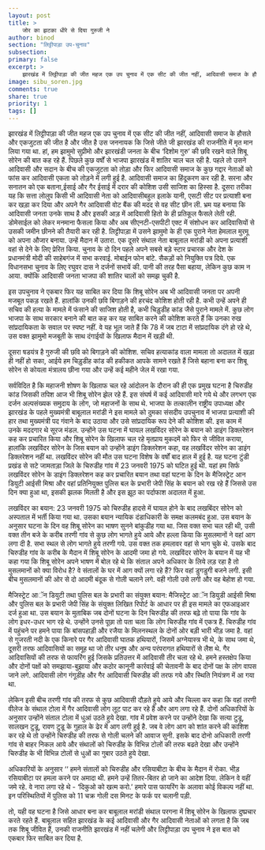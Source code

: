 ```yaml
---
layout: post
title: >
    जोर का झटका धीरे से दिया गुरुजी ने
author: binod
section: "लिट्टीपाड़ा उप-चुनाव"
subsection:
primary: false
excerpt: >
    झारखंड में लिट्टीपाड़ा की जीत महज एक उप चुनाव में एक सीट की जीत नहीं, आदिवासी समाज के हौसले और एकजुटता की जीत है और जीत है उस जननायक कि जिसे जीते जी झारखंड की राजनीति में मृत मान लिया गया था. हां, हम झामुमो सुप्रीमो ...
image: sibu_soren.jpg
comments: true
share: true
priority: 1
tags: []
---
```


झारखंड में लिट्टीपाड़ा की जीत महज एक उप चुनाव में एक सीट की जीत नहीं, आदिवासी समाज के हौसले और एकजुटता की जीत है और जीत है उस जननायक कि जिसे जीते जी झारखंड की राजनीति में मृत मान लिया गया था. हां, हम झामुमो सुप्रीमो और झारखंडी जनता के बीच ‘दिशोम गुरु’ की छवि रखने वाले शिबू सोरेन की बात कह रहे हैं. पिछले कुछ वर्षों से भाजपा झारखंड में शातिर चाल चल रही है. पहले तो उसने आदिवासी और सदान के बीच की एकजुटता को तोड़ा और फिर आदिवासी समाज के कुछ गद्दार नेताओं को फांस कर आदिवासी एकता को तोड़ने में लगी हुई है. आदिवासी समाज का हिंदूकरण कर रही है. सरना और सनातन को एक बताना,ईसाई और गैर ईसाई में दरार की कोशिश उसी साजिश का हिस्सा है. दूसरा तरीका यह कि सत्ता लोलुप किसी भी आदिवासी नेता को आदिवासीबहुल इलाके यानी, एसटी सीट पर प्रत्याशी बना कर खड़ा कर दिया और अपने गैर आदिवासी वोट बैंक की मदद से वह सीट छीन ली. भ्रम यह बनाया कि आदिवासी जनता उनके साथ है और इसकी आड़ में आदिवासी हितो के ही प्रतिकूल फैसले लेती रही. डोमेसाईल को लेकर मनमाना फैसला किया और अब सीएनटी-एसपीटी एक्ट में संशोधन कर आदिवासियों से उसकी जमीन छीनने की तैयारी कर रही है. लिट्टीपाड़ा में उसने झामुमो के ही एक पुराने नेता हेमलाल मुरमू को अपना औजार बनाया. उन्हें मैदान में उतारा. एक दूसरे संथाल नेता बाबूलाल मरांडी को अपना प्रत्याशी वहां से देने के लिए प्रेरित किया. चुनाव के दो दिन पहले अपने सबसे बड़े स्टार प्रचारक और देश के प्रधानमंत्री मोदी की साहेबगंज में सभा करवाई. मोबाईन फोन बांटे. सैकड़ों को नियुक्ति पत्र दिये. एक विधानसभा चुनाव के लिए रघुवर दास ने दर्जनों सभायें की. पानी की तरह पैसा बहाया, लेकिन कुछ काम न आया. क्योंकि आदिवासी जनता भाजपा की शातिर चालों को समझ चुकी है.

इस उपचुनाव ने एकबार फिर यह साबित कर दिया कि शिबू सोरेन अब भी आदिवासी जनता पर अपनी मजबूत पकड़ रखते हैं. हालांकि उनकी छवि बिगाड़ने की हरचंद कोशिश होती रही है. कभी उन्हें अपने ही सचिव की हत्या के मामले में फंसाने की साजिश होती है, कभी चिड़ुडीह कांड जैसे पुराने मामले में. कुछ लोग भाजपा के साथ सरकार बनाने की बात कह कर यह साबित करने की कोशिश करते हैं कि उनका रुख सांप्रदायिकता के सवाल पर स्पष्ट नहीं. वे यह भूल जाते हैं कि 78 में जब टाटा में सांप्रदायिक दंगे हो रहे थे, उस वक्त झामुमो मजबूती के साथ दंगाईयों के खिलाफ मैदान में खड़ी थी.

दूसरा षडयंत्र है गुरुजी की छवि को बिगाड़ने की कोशिश. सचिव हत्याकांड वाला मामला तो अदालत में खड़ा ही नहीं हो सका, आईये हम चिड़ुडीह कांड की हकीकत आपके सामने रखते हैं जिसे बहाना बना कर शिबू सोरेन से कोयला मंत्रालय छीना गया और उन्हें कई महीने जेल में रखा गया.

सर्वविदित है कि महाजनी शोषण के खिलाफ चल रहे आंदोलन के दौरान की ही एक प्रमुख घटना है चिरुडीह कांड जिसकी तपिश आज भी शिबू सोरेन झेल रहे हैं. इस संघर्ष में कई आदिवासी मारे गये थे और लगभग एक दर्जन अल्पसंख्यक समुदाय के लोग, जो महाजनों के साथ थे. भाजपा के तत्कालीन राष्ट्रीय उपाध्यक्ष और झारखंड के पहले मुख्यमंत्री बाबूलाल मरांडी ने इस मामले को दुमका संसदीय उपचुनाव में भाजपा प्रत्याशी की हार तथा मुख्यमंत्री पद गंवाने के बाद उठाया और उसे सांप्रदायिक रूप देने की कोशिश की. इस काम में उनके मददगार थे सूरज मंडल. उन्होंने उस घटना में घायल लखविंदर सोरेन के बयान को डाइंग डिक्लरेशन कह कर प्रचारित किया और शिबू सोरेन के खिलाफ चल रहे मृतप्राय मुकदमें को फिर से जीवित कराया, हालांकि लखविंदर सोरेन के जिस बयान को उन्होंने डाइंग डिक्लरेशन कहा, वह लखविंदर सोरेन का डाइंग डिक्लरेशन नहीं था. लखविंदर सोरेन की मौत उस घटना विशेष के वर्षों बाद हाल में हुई है. यह घटना टुंडी प्रखंड से सटे जामताड़ा जिले के चिरुडीह गांव में 23 जनवरी 1975 को घटित हुई थी. यहां हम सिर्फ लखविंदर सोरेन के डाइंग डिक्लरेशन कह कर प्रचारित बयान तथा वहां घटना के दिन के मैजिस्ट्रेट आन डियुटी आईसी मिश्रा और वहां प्रतिनियुक्त पुलिस बल के प्रभारी जेपी सिंह के बयान को रख रहे हैं जिससे उस दिन क्या हुआ था, इसकी झलक मिलती है और इस झूठ का पर्दाफाश अदालत में हुआ.

लखविंदर का बयान: 23 जनवरी 1975 को चिरुडीह हादसे में घायल होने के बाद लखबिंदर सोरेन को अस्पताल में भर्ती किया गया था. उसका बयान न्यायिक दंडाधिकारी के समक्ष कलमबंद हुआ. उस बयान के अनुसार घटना के दिन वह शिबू सोरेन का भाषण सुनने बांकुडीह गया था. जिस वक्त सभा चल रही थी, उसी वक्त तीन बजे के करीब तरणी गांव से कुछ लोग भागते हुये आये और हल्ला किया कि मुसलमानों ने वहां आग लगा दी है. सभा स्थल से लोग भागते हुये तरणी गये. उस वक्त तक हमलावर वहां से भाग चुके थे. उसके बाद चिरुडीह गांव के करीब के मैदान में शिबू सोरेन के आदमी जमा हो गये. लखविंदर सोरेन के बयान में यह भी कहा गया कि शिबू सोरेन अपने भाषण में बोल रहे थे कि संताल अपने अधिकार के लिये लड़ रहा है तो मुसलमानों को क्या विरोध है? वे संतालों के घर में आग क्यों लगा रहे हैं? फिर वहां डुगडुगी बजने लगी. इसी बीच मुसलमानों की ओर से दो आदमी बंदूक से गोली चलाने लगे. वही गोली उसे लगी और वह बेहोश हो गया.

मैजिस्ट्रेट आॅन डियुटी तथा पुलिस बल के प्रभारी का संयुक्त बयान: मैजिस्ट्रेट आॅन डियुडी आईसी मिश्रा और पुलिस बल के प्रभारी जेपी सिंह के संयुक्त लिखित रिपोर्ट के आधार पर ही इस मामले का एफआइआर दर्ज हुआ था. उस बयान के मुताबिक जब दोनों घटना के दिन चिरुडीह की तरफ बढ़े तो पाया कि गांव के लोग इधर-उधर भाग रहे थे. उन्होंने उनसे पूछा तो पता चला कि लोग चिरुडीह गांव में एकत्र हैं. चिरुडीह गांव में पहुंचने पर हमने पाया कि  बांसपहाड़ी और रजैया के मिलनस्थल के दोनों ओर बड़ी भारी भीड़ जमा है. वहां से गुजरती नदी के एक किनारे पर  गैर आदिवासी घातक हथियारों, जिसमें अग्नेयास्त्र भी थे, के साथ जमा थे, दूसरी तरफ आदिवासियों का समूह था जो तीर धनुष और अन्य परंपरागत हथियारों से लैश थे. गैर आदिवासियों की तरफ से फायरिंग हुई जिसके प्रतिउत्तर में  आदिवासी तीर चला रहे थे. हमने हस्तक्षेप किया और दोनों पक्षों को समझाया-बुझाया और कठोर कानूनी कार्रवाई की चेतावनी के बाद दोनों पक्ष के लोग वापस जाने लगे. आदिवासी लोग गंगूडीह और गैर आदिवासी चिरुडीह की तरफ गये और स्थिति नियंत्रण में आ गया था.

लेकिन इसी बीच तरणी गांव की तरफ से कुछ आदिवासी दौड़ते हुये आये और चिल्ला कर कहा कि वहां तरणी वीलेज के संथाल टोला में गैर आदिवासी लोग लूट पाट कर रहे हैं और आग लगा रहे हैं. दोनों अधिकारियों के अनुसार उन्होंने संताल टोला में धुआं उठते हुये देखा. गांव में प्रवेश करने पर उन्होंने देखा कि सत्या टुडू, सालखन टुडू, रावण टुडू के गुहाल के ढेर में आग लगी हुई है. जब वे लोग आग को शांत करने की काशिश कर रहे थे तो उन्होंने चिरुडीह की तरफ से गोली चलने की आवाज सुनी. इसके बाद दोनो अधिकारी तरणी गांव से बाहर निकल आये और संथालों को  चिरुडीह के विभिन्न टोलों की तरफ बढते देखा और उन्होंने चिरुडीह के भी विभिन्न टोलों से धुओं का गुबार उठते हुये देखा.

अधिकारियों के अनुसार ‘‘ हमने संतालों को चिरुडीह और रसियाबीटा के बीच के मैदान में रोका. भीड़ रसियाबीटा पर हमला करने पर अमादा थी. हमने उन्हें तितर-बितर हो जाने का आदेश दिया. लेकिन वे वहीं जमे रहे. वे नारा लगा रहे थे - ‘दिकुओ को खत्म करो.’ हमारे पास फायरिंग के अलावा कोई विकल्प नहीं था. इन परिस्थितियों में पुलिस को 11 चक्र गोली दस मिनट के फर्क पर चलानी पड़ी.

तो, यही वह घटना है जिसे आधार बना कर बाबूलाल मरांडी संथाल परगना में शिबू सोरेन के खिलाफ दुष्प्रचार करते रहते हैं. बाबूलाल सहित झारखंड के कई आदिवासी और गैर आदिवासी नेताओं को लगता है कि जब तक शिबू जीवित हैं, उनकी राजनीति झारखंड में नहीं चलेगी और लिट्टीपाड़ा उप चुनाव ने इस बात को एकबार फिर साबित कर दिया है.
